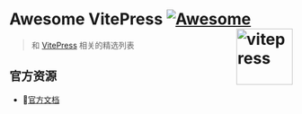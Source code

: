 # Awesome VitePress [![Awesome](https://awesome.re/badge.svg)](https://awesome.re) [<img src="https://vitepress.dev/vitepress-logo-large.webp" width="100" align="right" alt="vitepress">](https://vitepress.dev)
> 和 [VitePress](https://vitepress.dev) 相关的精选列表

## 官方资源
- 📜[官方文档](https://vitepress.dev)
